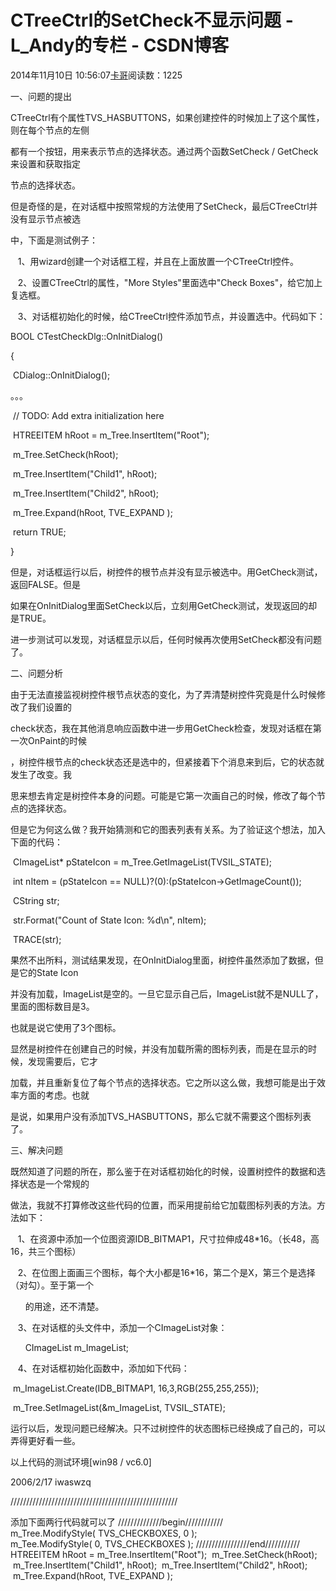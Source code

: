 # CTreeCtrl的SetCheck不显示问题 - L_Andy的专栏 - CSDN博客

2014年11月10日 10:56:07[卡哥](https://me.csdn.net/L_Andy)阅读数：1225



一、问题的提出

CTreeCtrl有个属性TVS_HASBUTTONS，如果创建控件的时候加上了这个属性，则在每个节点的左侧

都有一个按钮，用来表示节点的选择状态。通过两个函数SetCheck / GetCheck来设置和获取指定

节点的选择状态。

但是奇怪的是，在对话框中按照常规的方法使用了SetCheck，最后CTreeCtrl并没有显示节点被选

中，下面是测试例子：

   1、用wizard创建一个对话框工程，并且在上面放置一个CTreeCtrl控件。

   2、设置CTreeCtrl的属性，"More Styles"里面选中"Check Boxes"，给它加上复选框。

   3、对话框初始化的时候，给CTreeCtrl控件添加节点，并设置选中。代码如下：

BOOL CTestCheckDlg::OnInitDialog()

{

 CDialog::OnInitDialog();

。。。

 // TODO: Add extra initialization here

 HTREEITEM hRoot = m_Tree.InsertItem("Root");

 m_Tree.SetCheck(hRoot);

 m_Tree.InsertItem("Child1", hRoot);

 m_Tree.InsertItem("Child2", hRoot);

 m_Tree.Expand(hRoot, TVE_EXPAND );

 return TRUE;

}

但是，对话框运行以后，树控件的根节点并没有显示被选中。用GetCheck测试，返回FALSE。但是

如果在OnInitDialog里面SetCheck以后，立刻用GetCheck测试，发现返回的却是TRUE。

进一步测试可以发现，对话框显示以后，任何时候再次使用SetCheck都没有问题了。

二、问题分析

由于无法直接监视树控件根节点状态的变化，为了弄清楚树控件究竟是什么时候修改了我们设置的

check状态，我在其他消息响应函数中进一步用GetCheck检查，发现对话框在第一次OnPaint的时候

，树控件根节点的check状态还是选中的，但紧接着下个消息来到后，它的状态就发生了改变。我

思来想去肯定是树控件本身的问题。可能是它第一次画自己的时候，修改了每个节点的选择状态。

但是它为何这么做？我开始猜测和它的图表列表有关系。为了验证这个想法，加入下面的代码：

 CImageList* pStateIcon = m_Tree.GetImageList(TVSIL_STATE);

 int nItem = (pStateIcon == NULL)?(0):(pStateIcon->GetImageCount());

 CString str;

 str.Format("Count of State Icon: %d\n", nItem);

 TRACE(str);

果然不出所料，测试结果发现，在OnInitDialog里面，树控件虽然添加了数据，但是它的State Icon

并没有加载，ImageList是空的。一旦它显示自己后，ImageList就不是NULL了，里面的图标数目是3。

也就是说它使用了3个图标。

显然是树控件在创建自己的时候，并没有加载所需的图标列表，而是在显示的时候，发现需要后，它才

加载，并且重新复位了每个节点的选择状态。它之所以这么做，我想可能是出于效率方面的考虑。也就

是说，如果用户没有添加TVS_HASBUTTONS，那么它就不需要这个图标列表了。

三、解决问题

既然知道了问题的所在，那么鉴于在对话框初始化的时候，设置树控件的数据和选择状态是一个常规的

做法，我就不打算修改这些代码的位置，而采用提前给它加载图标列表的方法。方法如下：

   1、在资源中添加一个位图资源IDB_BITMAP1，尺寸拉伸成48*16。（长48，高16，共三个图标）

   2、在位图上面画三个图标，每个大小都是16*16，第二个是X，第三个是选择（对勾）。至于第一个

      的用途，还不清楚。

   3、在对话框的头文件中，添加一个CImageList对象：

      CImageList m_ImageList;

   4、在对话框初始化函数中，添加如下代码：

 m_ImageList.Create(IDB_BITMAP1, 16,3,RGB(255,255,255));

 m_Tree.SetImageList(&m_ImageList, TVSIL_STATE);

运行以后，发现问题已经解决。只不过树控件的状态图标已经换成了自己的，可以弄得更好看一些。

以上代码的测试环境[win98 / vc6.0]

2006/2/17 iwaswzq


/////////////////////////////////////////////////////

添加下面两行代码就可以了
//////////////begin////////////
m_Tree.ModifyStyle( TVS_CHECKBOXES, 0 );
m_Tee.ModifyStyle( 0, TVS_CHECKBOXES );
/////////////////end///////////
HTREEITEM hRoot = m_Tree.InsertItem("Root");
 m_Tree.SetCheck(hRoot);
 m_Tree.InsertItem("Child1", hRoot);
 m_Tree.InsertItem("Child2", hRoot);
 m_Tree.Expand(hRoot, TVE_EXPAND );

